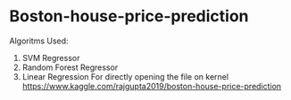 # Boston-house-price-prediction
Algoritms Used: 
1. SVM Regressor
2. Random Forest Regressor
3. Linear Regression
For directly opening the file on kernel
https://www.kaggle.com/rajgupta2019/boston-house-price-prediction

